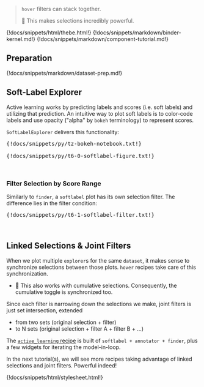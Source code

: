 > `hover` filters can stack together.
>
> :speedboat: This makes selections incredibly powerful.

{!docs/snippets/html/thebe.html!}
{!docs/snippets/markdown/binder-kernel.md!}
{!docs/snippets/markdown/component-tutorial.md!}

## **Preparation**

{!docs/snippets/markdown/dataset-prep.md!}

## **Soft-Label Explorer**

Active learning works by predicting labels and scores (i.e. soft labels) and utilizing that prediction. An intuitive way to plot soft labels is to color-code labels and use opacity ("alpha" by `bokeh` terminology) to represent scores.

`SoftLabelExplorer` delivers this functionality:

<pre data-executable>
{!docs/snippets/py/tz-bokeh-notebook.txt!}

{!docs/snippets/py/t6-0-softlabel-figure.txt!}
</pre><br>

### **Filter Selection by Score Range**

Similarly to `finder`, a `softlabel` plot has its own selection filter. The difference lies in the filter condition:

<pre data-executable>
{!docs/snippets/py/t6-1-softlabel-filter.txt!}
</pre><br>

## **Linked Selections & Joint Filters**

When we plot multiple `explorer`s for the same `dataset`, it makes sense to synchronize selections between those plots. `hover` recipes take care of this synchronization.

-   :tada: This also works with cumulative selections. Consequently, the cumulative toggle is synchronized too.

Since each filter is narrowing down the selections we make, joint filters is just set intersection, extended

-   from two sets (original selection + filter)
-   to N sets (original selection + filter A + filter B + ...)

The [`active_learning` recipe]((../t1-active-learning/)) is built of `softlabel + annotator + finder`, plus a few widgets for iterating the model-in-loop.

In the next tutorial(s), we will see more recipes taking advantage of linked selections and joint filters. Powerful indeed!

{!docs/snippets/html/stylesheet.html!}
